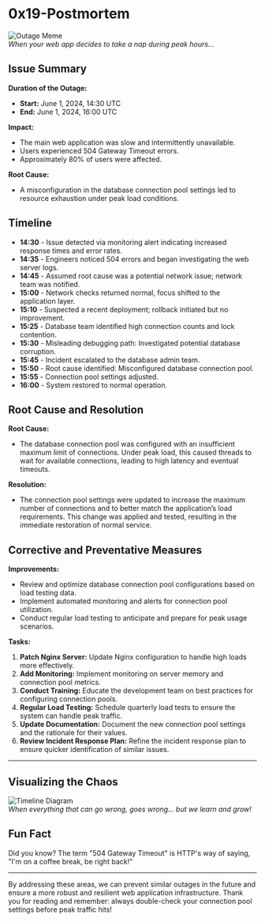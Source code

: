 # 0x19-Postmortem

![Outage Meme](https://i.imgflip.com/2/30b1gx.jpg)  
*When your web app decides to take a nap during peak hours...*

## Issue Summary

**Duration of the Outage:**
- **Start:** June 1, 2024, 14:30 UTC
- **End:** June 1, 2024, 16:00 UTC

**Impact:**
- The main web application was slow and intermittently unavailable.
- Users experienced 504 Gateway Timeout errors.
- Approximately 80% of users were affected.

**Root Cause:**
- A misconfiguration in the database connection pool settings led to resource exhaustion under peak load conditions.

## Timeline

- **14:30** - Issue detected via monitoring alert indicating increased response times and error rates.
- **14:35** - Engineers noticed 504 errors and began investigating the web server logs.
- **14:45** - Assumed root cause was a potential network issue; network team was notified.
- **15:00** - Network checks returned normal, focus shifted to the application layer.
- **15:10** - Suspected a recent deployment; rollback initiated but no improvement.
- **15:25** - Database team identified high connection counts and lock contention.
- **15:30** - Misleading debugging path: Investigated potential database corruption.
- **15:45** - Incident escalated to the database admin team.
- **15:50** - Root cause identified: Misconfigured database connection pool.
- **15:55** - Connection pool settings adjusted.
- **16:00** - System restored to normal operation.

## Root Cause and Resolution

**Root Cause:**
- The database connection pool was configured with an insufficient maximum limit of connections. Under peak load, this caused threads to wait for available connections, leading to high latency and eventual timeouts.

**Resolution:**
- The connection pool settings were updated to increase the maximum number of connections and to better match the application’s load requirements. This change was applied and tested, resulting in the immediate restoration of normal service.

## Corrective and Preventative Measures

**Improvements:**
- Review and optimize database connection pool configurations based on load testing data.
- Implement automated monitoring and alerts for connection pool utilization.
- Conduct regular load testing to anticipate and prepare for peak usage scenarios.

**Tasks:**
1. **Patch Nginx Server:** Update Nginx configuration to handle high loads more effectively.
2. **Add Monitoring:** Implement monitoring on server memory and connection pool metrics.
3. **Conduct Training:** Educate the development team on best practices for configuring connection pools.
4. **Regular Load Testing:** Schedule quarterly load tests to ensure the system can handle peak traffic.
5. **Update Documentation:** Document the new connection pool settings and the rationale for their values.
6. **Review Incident Response Plan:** Refine the incident response plan to ensure quicker identification of similar issues.

---

## Visualizing the Chaos

![Timeline Diagram](https://i.imgflip.com/5m8klx.jpg)  
*When everything that can go wrong, goes wrong... but we learn and grow!*

## Fun Fact

Did you know? The term "504 Gateway Timeout" is HTTP's way of saying, "I'm on a coffee break, be right back!"

---

By addressing these areas, we can prevent similar outages in the future and ensure a more robust and resilient web application infrastructure. Thank you for reading and remember: always double-check your connection pool settings before peak traffic hits!
